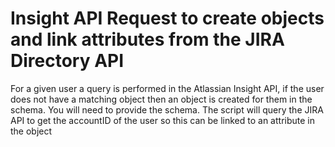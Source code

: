 # Insight API Request to create objects and link attributes from the JIRA Directory API
For a given user a query is performed in the Atlassian Insight API, if the user does not have a matching object then an object is created for them in the schema.
You will need to provide the schema.
The script will query the JIRA API to get the accountID of the user so this can be linked to an attribute in the object
